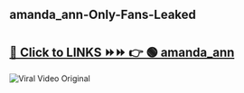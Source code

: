 
 ## amanda_ann-Only-Fans-Leaked

# <h2><a href="https://clipsfans.com/amanda_ann&ref=git">🔗 Click to LINKS ⏩⏩ 👉 🟢 amanda_ann </a></h2>

<a href="https://clipsfans.com/amanda_ann&ref=git" rel="nofollow" data-target="animated-image.originalLink"><img src="https://i.ibb.co.com/xMMVF88/686577567.gif" alt="Viral Video Original" style="max-width: 100%; display: inline-block;" data-target="animated-image.originalImage"></a>
